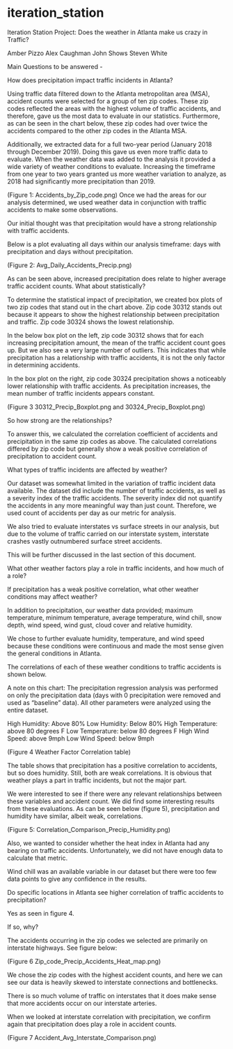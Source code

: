 # iteration_station

Iteration Station Project:
Does the weather in Atlanta make us crazy in Traffic?

Amber Pizzo
Alex Caughman
John Shows
Steven White

Main Questions to be answered -

How does precipitation impact traffic incidents in Atlanta?

Using traffic data filtered down to the Atlanta metropolitan area (MSA), accident counts were selected for a group of ten zip codes.  These zip codes reflected the areas with the highest volume of traffic accidents, and therefore, gave us the most data to evaluate in our statistics. Furthermore, as can be seen in the chart below, these zip codes had over twice the accidents compared to the other zip codes in the Atlanta MSA.

Additionally, we extracted data for a full two-year period (January 2018 through December 2019).  Doing this gave us even more traffic data to evaluate.  When the weather data was added to the analysis it provided a wide variety of weather conditions to evaluate. Increasing the timeframe from one year to two years granted us more weather variation to analyze, as 2018 had significantly more precipitation than 2019. 



(Figure 1:  Accidents_by_Zip_code.png)
Once we had the areas for our analysis determined, we used weather data in conjunction with traffic accidents to make some observations.  

Our initial thought was that precipitation would have a strong relationship with traffic accidents.

Below is a plot evaluating all days within our analysis timeframe: days with precipitation and days without precipitation. 

(Figure 2: Avg_Daily_Accidents_Precip.png)



As can be seen above, increased precipitation does relate to higher average traffic accident counts.  What about statistically? 

To determine the statistical impact of precipitation, we created box plots of two zip codes that stand out in the chart above.  Zip code 30312 stands out because it appears to show the highest relationship between precipitation and traffic.  Zip code 30324 shows the lowest relationship.

In the below box plot on the left, zip code 30312 shows that for each increasing precipitation amount, the mean of the traffic accident count goes up.  But we also see a very large number of outliers.  This indicates that while precipitation has a relationship with traffic accidents, it is not the only factor in determining accidents.  

In the box plot on the right, zip code 30324 precipitation shows a noticeably lower relationship with traffic accidents. As precipitation increases, the mean number of traffic incidents appears constant.


(Figure 3 30312_Precip_Boxplot.png and 30324_Precip_Boxplot.png)




So how strong are the relationships?

To answer this, we calculated the correlation coefficient of accidents and precipitation in the same zip codes as above.  The calculated correlations differed by zip code but generally show a weak positive correlation of precipitation to accident count.



What types of traffic incidents are affected by weather?

Our dataset was somewhat limited in the variation of traffic incident data available.  The dataset did include the number of traffic accidents, as well as a severity index of the traffic accidents.  The severity index did not quantify the accidents in any more meaningful way than just count.  Therefore, we used count of accidents per day as our metric for analysis.

We also tried to evaluate interstates vs surface streets in our analysis, but due to the volume of traffic carried on our interstate system, interstate crashes vastly outnumbered surface street accidents.

This will be further discussed in the last section of this document.

What other weather factors play a role in traffic incidents, and how much of a role?

If precipitation has a weak positive correlation, what other weather conditions may affect weather?

In addition to precipitation, our weather data provided; maximum temperature, minimum temperature, average temperature, wind chill, snow depth, wind speed, wind gust, cloud cover and relative humidity.  

We chose to further evaluate humidity, temperature, and wind speed because these conditions were continuous and made the most sense given the general conditions in Atlanta.

The correlations of each of these weather conditions to traffic accidents is shown below.

A note on this chart: The precipitation regression analysis was performed on only the precipitation data (days with 0 precipitation were removed and used as “baseline” data). All other parameters were analyzed using the entire dataset.

High Humidity: Above 80%
Low Humidity: Below 80%
High Temperature: above 80 degrees F
Low Temperature: below 80 degrees F
High Wind Speed: above 9mph
Low Wind Speed: below 9mph

(Figure 4 Weather Factor Correlation table)




The table shows that precipitation has a positive correlation to accidents, but so does humidity.  Still, both are weak correlations.  It is obvious that weather plays a part in traffic incidents, but not the major part.

We were interested to see if there were any relevant relationships between these variables and accident count.  We did find some interesting results from these evaluations.  As can be seen below (figure 5), precipitation and humidity have similar, albeit weak, correlations.  

(Figure 5: Correlation_Comparison_Precip_Humidity.png)


Also, we wanted to consider whether the heat index in Atlanta had any bearing on traffic accidents.  Unfortunately, we did not have enough data to calculate that metric.

Wind chill was an available variable in our dataset but there were too few data points to give any confidence in the results.


Do specific locations in Atlanta see higher correlation of traffic accidents to precipitation? 

Yes as seen in figure 4.

If so, why?

The accidents occurring in the zip codes we selected are primarily on interstate highways.  See figure below:



(Figure 6 Zip_code_Precip_Accidents_Heat_map.png)



We chose the zip codes with the highest accident counts, and here we can see our data is heavily skewed to interstate connections and bottlenecks.

There is so much volume of traffic on interstates that it does make sense that more accidents occur on our interstate arteries. 

When we looked at interstate correlation with precipitation, we confirm again that precipitation does play a role in accident counts.

(Figure 7 Accident_Avg_Interstate_Comparison.png)


